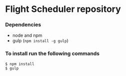 # Flight Scheduler repository

### Dependencies
* node and npm
* gulp (`npm install -g gulp`)

### To install run the following commands
```
$ npm install
$ gulp
```
